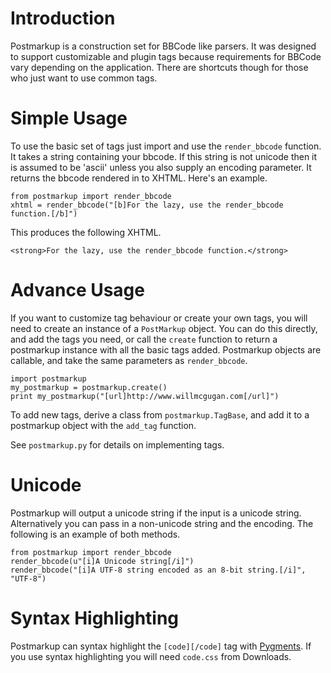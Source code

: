 # Introduction #

Postmarkup is a construction set for BBCode like parsers. It was designed to support customizable and plugin tags because requirements for BBCode vary depending on the application. There are shortcuts though for those who just want to use common tags.

# Simple Usage #

To use the basic set of tags just import and use the `render_bbcode` function. It takes a string containing your bbcode. If this string is not unicode then it is assumed to be 'ascii' unless you also supply an encoding parameter. It returns the bbcode rendered in to XHTML. Here's an example.

```
from postmarkup import render_bbcode
xhtml = render_bbcode("[b]For the lazy, use the render_bbcode function.[/b]")
```

This produces the following XHTML.

```
<strong>For the lazy, use the render_bbcode function.</strong>
```

# Advance Usage #

If you want to customize tag behaviour or create your own tags, you will need to create an instance of a `PostMarkup` object. You can do this directly, and add the tags you need, or call the `create` function to return a postmarkup instance with all the basic tags added. Postmarkup objects are callable, and take the same parameters as `render_bbcode`.

```
import postmarkup
my_postmarkup = postmarkup.create()
print my_postmarkup("[url]http://www.willmcgugan.com[/url]")
```

To add new tags, derive a class from `postmarkup.TagBase`, and add it to a postmarkup object with the `add_tag` function.

See `postmarkup.py` for details on implementing tags.

# Unicode #

Postmarkup will output a unicode string if the input is a unicode string. Alternatively you can pass in a non-unicode string and the encoding. The following is an example of both methods.

```
from postmarkup import render_bbcode
render_bbcode(u"[i]A Unicode string[/i]")
render_bbcode("[i]A UTF-8 string encoded as an 8-bit string.[/i]", "UTF-8")
```

# Syntax Highlighting #

Postmarkup can syntax highlight the `[code][/code]` tag with [Pygments](http://pygments.org/). If you use syntax highlighting you will need `code.css` from Downloads.